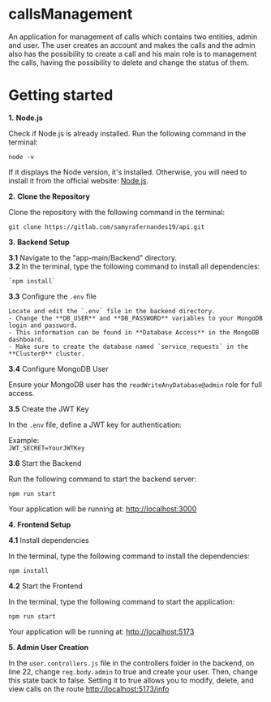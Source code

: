 # callsManagement
An application for management of calls which contains two entities, admin and user. The user creates an account and makes the calls and the admin also has the possibility to create a call and his main role is to management the calls, having the possibility to delete and change the status of them.



# Getting started

**1.** **Node.js**

Check if Node.js is already installed. Run the following command in the terminal:

`node -v`

If it displays the Node version, it's installed. Otherwise, you will need to install it from the official website: [Node.js](https://nodejs.org/en).

**2.** **Clone the Repository**

Clone the repository with the following command in the terminal:  
~~~  
git clone https://gitlab.com/samyrafernandes19/api.git  
~~~

**3.** **Backend Setup**

**3.1** Navigate to the "app-main/Backend" directory.  
**3.2** In the terminal, type the following command to install all dependencies:  

    `npm install`

**3.3** Configure the `.env` file

    Locate and edit the `.env` file in the backend directory.  
    - Change the **DB_USER** and **DB_PASSWORD** variables to your MongoDB login and password.  
    - This information can be found in **Database Access** in the MongoDB dashboard.  
    - Make sure to create the database named `service_requests` in the **Cluster0** cluster.

**3.4** Configure MongoDB User

Ensure your MongoDB user has the `readWriteAnyDatabase@admin` role for full access.

**3.5** Create the JWT Key  

In the `.env` file, define a JWT key for authentication:  

Example:  
`JWT_SECRET=YourJWTKey`

**3.6** Start the Backend  

Run the following command to start the backend server:  

`npm run start`  

Your application will be running at: [http://localhost:3000](http://localhost:3000)

**4.** **Frontend Setup**

**4.1** Install dependencies  

In the terminal, type the following command to install the dependencies:  

`npm install`

**4.2** Start the Frontend  

In the terminal, type the following command to start the application:  

`npm run start`

Your application will be running at: [http://localhost:5173](http://localhost:5173)

**5. Admin User Creation**

In the `user.controllers.js` file in the controllers folder in the backend, on line 22, change `req.body.admin` to true and create your user. Then, change this state back to false. Setting it to true allows you to modify, delete, and view calls on the route [http://localhost:5173/info](http://localhost:5173)
